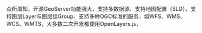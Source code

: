 众所周知，开源GeoServer功能强大，支持多数据源、支持地图配置（SLD）、支持图层Layer与图层组Group、支持多种OGC标准的服务，如WFS、WMS、WCS、WMTS，大多数二次开发都使用OpenLayers.js，



